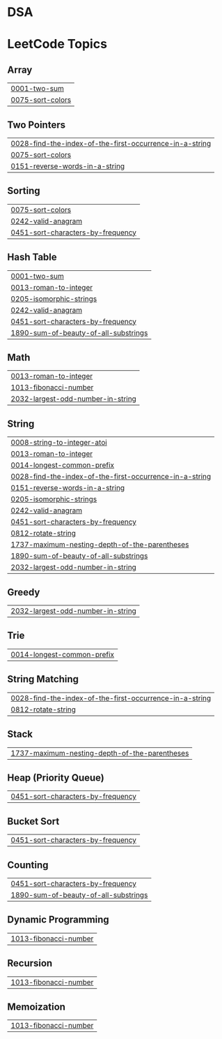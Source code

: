 # DSA
<!---LeetCode Topics Start-->
# LeetCode Topics
## Array
|  |
| ------- |
| [0001-two-sum](https://github.com/03Shourya/DSA/tree/master/0001-two-sum) |
| [0075-sort-colors](https://github.com/03Shourya/DSA/tree/master/0075-sort-colors) |
## Two Pointers
|  |
| ------- |
| [0028-find-the-index-of-the-first-occurrence-in-a-string](https://github.com/03Shourya/DSA/tree/master/0028-find-the-index-of-the-first-occurrence-in-a-string) |
| [0075-sort-colors](https://github.com/03Shourya/DSA/tree/master/0075-sort-colors) |
| [0151-reverse-words-in-a-string](https://github.com/03Shourya/DSA/tree/master/0151-reverse-words-in-a-string) |
## Sorting
|  |
| ------- |
| [0075-sort-colors](https://github.com/03Shourya/DSA/tree/master/0075-sort-colors) |
| [0242-valid-anagram](https://github.com/03Shourya/DSA/tree/master/0242-valid-anagram) |
| [0451-sort-characters-by-frequency](https://github.com/03Shourya/DSA/tree/master/0451-sort-characters-by-frequency) |
## Hash Table
|  |
| ------- |
| [0001-two-sum](https://github.com/03Shourya/DSA/tree/master/0001-two-sum) |
| [0013-roman-to-integer](https://github.com/03Shourya/DSA/tree/master/0013-roman-to-integer) |
| [0205-isomorphic-strings](https://github.com/03Shourya/DSA/tree/master/0205-isomorphic-strings) |
| [0242-valid-anagram](https://github.com/03Shourya/DSA/tree/master/0242-valid-anagram) |
| [0451-sort-characters-by-frequency](https://github.com/03Shourya/DSA/tree/master/0451-sort-characters-by-frequency) |
| [1890-sum-of-beauty-of-all-substrings](https://github.com/03Shourya/DSA/tree/master/1890-sum-of-beauty-of-all-substrings) |
## Math
|  |
| ------- |
| [0013-roman-to-integer](https://github.com/03Shourya/DSA/tree/master/0013-roman-to-integer) |
| [1013-fibonacci-number](https://github.com/03Shourya/DSA/tree/master/1013-fibonacci-number) |
| [2032-largest-odd-number-in-string](https://github.com/03Shourya/DSA/tree/master/2032-largest-odd-number-in-string) |
## String
|  |
| ------- |
| [0008-string-to-integer-atoi](https://github.com/03Shourya/DSA/tree/master/0008-string-to-integer-atoi) |
| [0013-roman-to-integer](https://github.com/03Shourya/DSA/tree/master/0013-roman-to-integer) |
| [0014-longest-common-prefix](https://github.com/03Shourya/DSA/tree/master/0014-longest-common-prefix) |
| [0028-find-the-index-of-the-first-occurrence-in-a-string](https://github.com/03Shourya/DSA/tree/master/0028-find-the-index-of-the-first-occurrence-in-a-string) |
| [0151-reverse-words-in-a-string](https://github.com/03Shourya/DSA/tree/master/0151-reverse-words-in-a-string) |
| [0205-isomorphic-strings](https://github.com/03Shourya/DSA/tree/master/0205-isomorphic-strings) |
| [0242-valid-anagram](https://github.com/03Shourya/DSA/tree/master/0242-valid-anagram) |
| [0451-sort-characters-by-frequency](https://github.com/03Shourya/DSA/tree/master/0451-sort-characters-by-frequency) |
| [0812-rotate-string](https://github.com/03Shourya/DSA/tree/master/0812-rotate-string) |
| [1737-maximum-nesting-depth-of-the-parentheses](https://github.com/03Shourya/DSA/tree/master/1737-maximum-nesting-depth-of-the-parentheses) |
| [1890-sum-of-beauty-of-all-substrings](https://github.com/03Shourya/DSA/tree/master/1890-sum-of-beauty-of-all-substrings) |
| [2032-largest-odd-number-in-string](https://github.com/03Shourya/DSA/tree/master/2032-largest-odd-number-in-string) |
## Greedy
|  |
| ------- |
| [2032-largest-odd-number-in-string](https://github.com/03Shourya/DSA/tree/master/2032-largest-odd-number-in-string) |
## Trie
|  |
| ------- |
| [0014-longest-common-prefix](https://github.com/03Shourya/DSA/tree/master/0014-longest-common-prefix) |
## String Matching
|  |
| ------- |
| [0028-find-the-index-of-the-first-occurrence-in-a-string](https://github.com/03Shourya/DSA/tree/master/0028-find-the-index-of-the-first-occurrence-in-a-string) |
| [0812-rotate-string](https://github.com/03Shourya/DSA/tree/master/0812-rotate-string) |
## Stack
|  |
| ------- |
| [1737-maximum-nesting-depth-of-the-parentheses](https://github.com/03Shourya/DSA/tree/master/1737-maximum-nesting-depth-of-the-parentheses) |
## Heap (Priority Queue)
|  |
| ------- |
| [0451-sort-characters-by-frequency](https://github.com/03Shourya/DSA/tree/master/0451-sort-characters-by-frequency) |
## Bucket Sort
|  |
| ------- |
| [0451-sort-characters-by-frequency](https://github.com/03Shourya/DSA/tree/master/0451-sort-characters-by-frequency) |
## Counting
|  |
| ------- |
| [0451-sort-characters-by-frequency](https://github.com/03Shourya/DSA/tree/master/0451-sort-characters-by-frequency) |
| [1890-sum-of-beauty-of-all-substrings](https://github.com/03Shourya/DSA/tree/master/1890-sum-of-beauty-of-all-substrings) |
## Dynamic Programming
|  |
| ------- |
| [1013-fibonacci-number](https://github.com/03Shourya/DSA/tree/master/1013-fibonacci-number) |
## Recursion
|  |
| ------- |
| [1013-fibonacci-number](https://github.com/03Shourya/DSA/tree/master/1013-fibonacci-number) |
## Memoization
|  |
| ------- |
| [1013-fibonacci-number](https://github.com/03Shourya/DSA/tree/master/1013-fibonacci-number) |
<!---LeetCode Topics End-->